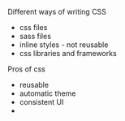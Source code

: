 Different ways of writing CSS
 * css files
 * sass files
 * inline styles - not reusable
 * css libraries and frameworks

 Pros of css 
 * reusable
 * automatic theme
 * consistent UI
 * 